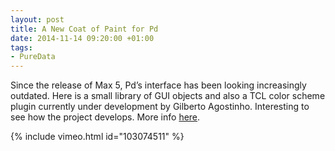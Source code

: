 ```yaml
---
layout: post
title: A New Coat of Paint for Pd
date: 2014-11-14 09:20:00 +01:00
tags:
- PureData
---
```

Since the release of Max 5, Pd’s interface has been looking increasingly outdated. Here is a small library of GUI objects and also a TCL color scheme plugin currently under development by Gilberto Agostinho. Interesting to see how the project develops. More info [here](https://forum.pdpatchrepo.info/topic/8555/gui-objects-and-color-scheme).

{% include vimeo.html id="103074511" %}
